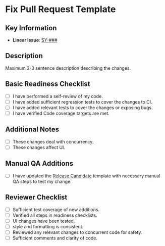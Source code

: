 # Fix Pull Request Template

## Key Information

- **Linear Issue**: [SY-###]()

## Description

Maximum 2-3 sentence description describing the changes.

## Basic Readiness Checklist

- [ ] I have performed a self-review of my code.
- [ ] I have added sufficient regression tests to cover the changes to CI.
- [ ] I have added relevant tests to cover the changes or exposing bugs.
- [ ] I have verified Code coverage targets are met.

## Additional Notes
- [ ] These changes deal with concurrency.
- [ ] These changes affect UI.

## Manual QA Additions

- [ ] I have updated the [Release Candidate](/.github/PULL_REQUEST_TEMPLATE/rc.md) template
  with necessary manual QA steps to test my change.

## Reviewer Checklist
- [ ] Sufficient test coverage of new additions.
- [ ] Verified all steps in readiness checklists.
- [ ] UI changes have been tested.
- [ ] style and formatting is consistent.
- [ ] Reviewed any relevant changes to concurrent code for safety. 
- [ ] Sufficient comments and clarity of code.